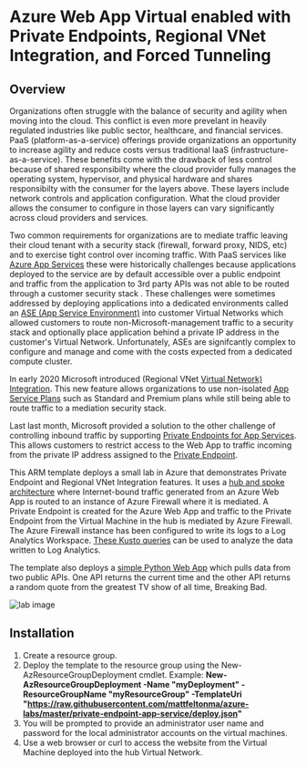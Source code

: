 # Azure Web App Virtual enabled with Private Endpoints, Regional VNet Integration, and Forced Tunneling

## Overview
Organizations often struggle with the balance of security and agility when moving into the cloud.  This conflict is even more prevelant in heavily regulated industries like public sector, healthcare, and financial services.  PaaS (platform-as-a-service) offerings provide organizations an opportunity to increase agility and reduce costs versus traditional IaaS (infrastructure-as-a-service).  These benefits come with the drawback of less control because of shared responsibilty where the cloud provider fully manages the operating system, hypervisor, and physical hardware and shares responsibilty with the consumer for the layers above.  These layers include network controls and application configuration.  What the cloud provider allows the consumer to configure in those layers can vary significantly across cloud providers and services.

Two common requirements for organizations are to mediate traffic leaving their cloud tenant with a security stack (firewall, forward proxy, NIDS, etc) and to exercise tight control over incoming traffic.  With PaaS services like [Azure App Services](https://docs.microsoft.com/en-us/azure/app-service/) these were historically challenges because applications deployed to the service are by default accessible over a public endpoint and traffic from the application to 3rd party APIs was not able to be routed through a customer security stack .  These challenges were sometimes addressed by deploying applications into a dedicated environments called an [ASE (App Service Environment)](https://docs.microsoft.com/en-us/azure/app-service/environment/intro) into customer Virtual Networks which allowed customers to route non-Microsoft-management traffic to a security stack and optionally place application behind a private IP address in the customer's Virtual Network.  Unfortunately, ASEs are signifcantly complex to configure and manage and come with the costs expected from a dedicated compute cluster.

In early 2020 Microsoft introduced (Regional VNet [Virtual Network) Integration](https://azure.github.io/AppService/2020/02/27/General-Availability-of-VNet-Integration-with-Windows-Web-Apps.html).  This new feature allows organizations to use non-isolated [App Service Plans](https://docs.microsoft.com/en-us/azure/app-service/overview-hosting-plans) such as Standard and Premium plans while still being able to route traffic to a mediation security stack.

Last last month, Microsoft provided a solution to the other challenge of controlling inbound traffic by supporting [Private Endpoints for App Services](https://azure.github.io/AppService/2020/10/06/private-endpoint-app-service-ga.html).  This allows customers to restrict access to the Web App to traffic incoming from the private IP address assigned to the [Private Endpoint](https://docs.microsoft.com/en-us/azure/private-link/private-endpoint-overview).


This ARM template deploys a small lab in Azure that demonstrates Private Endpoint and Regional VNet Integration features.  It uses a [hub and spoke architecture](https://docs.microsoft.com/en-us/azure/architecture/reference-architectures/hybrid-networking/hub-spoke) where Internet-bound traffic generated from an Azure Web App is routed to an instance of Azure Firewall where it is mediated.  A Private Endpoint is created for the Azure Web App and traffic to the Private Endpoint from the Virtual Machine in the hub is mediated by Azure Firewall.  The Azure Firewall instance has been configured to write its logs to a Log Analytics Workspace.  [These Kusto queries](https://docs.microsoft.com/en-us/azure/firewall/log-analytics-samples) can be used to analyze the data written to Log Analytics.

The template also deploys a [simple Python Web App](https://github.com/mattfeltonma/python-sample-web-app) which pulls data from two public APIs. One API returns the current time and the other API returns a random quote from the greatest TV show of all time, Breaking Bad.

![lab image](https://github.com/mattfeltonma/azure-labs/blob/master/private-endpoint-app-service/lab_visual.png)

## Installation
1.  Create a resource group.
2.  Deploy the template to the resource group using the New-AzResourceGroupDeployment cmdlet.  Example: **New-AzResourceGroupDeployment -Name "myDeployment" -ResourceGroupName "myResourceGroup" -TemplateUri "https://raw.githubusercontent.com/mattfeltonma/azure-labs/master/private-endpoint-app-service/deploy.json"**  
3.  You will be prompted to provide an administrator user name and password for the local administrator accounts on the virtual machines.
4.  Use a web browser or curl to access the website from the Virtual Machine deployed into the hub Virtual Network.




